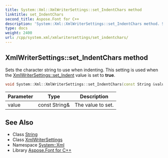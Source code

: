 ```yaml
---
title: System::Xml::XmlWriterSettings::set_IndentChars method
linktitle: set_IndentChars
second_title: Aspose.Font for C++
description: 'System::Xml::XmlWriterSettings::set_IndentChars method. Sets the character string to use when indenting. This setting is used when the XmlWriterSettings::set_Indent value is set to true in C++.'
type: docs
weight: 2400
url: /cpp/system.xml/xmlwritersettings/set_indentchars/
---
```

## XmlWriterSettings::set_IndentChars method


Sets the character string to use when indenting. This setting is used when the [XmlWriterSettings::set_Indent](../set_indent/) value is set to **true**.

```cpp
void System::Xml::XmlWriterSettings::set_IndentChars(const String &value)
```


| Parameter | Type | Description |
| --- | --- | --- |
| value | const String\& | The value to set. |

## See Also

* Class [String](../../../system/string/)
* Class [XmlWriterSettings](../)
* Namespace [System::Xml](../../)
* Library [Aspose.Font for C++](../../../)
